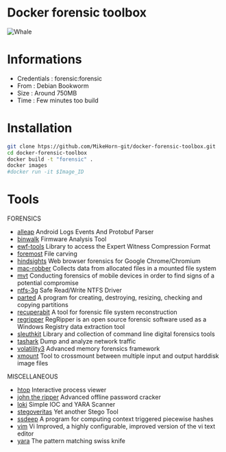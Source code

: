 # Docker forensic toolbox

![Whale](https://github.com/MikeHorn-git/docker-forensic-toolbox/assets/123373126/b6897176-b7dd-4cec-ae55-9bcdc93c6e12)

# Informations
* Credentials : forensic:forensic
* From : Debian Bookworm
* Size : Around 750MB
* Time : Few minutes too build


# Installation
```bash
git clone htps://github.com/MikeHorn-git/docker-forensic-toolbox.git
cd docker-forensic-toolbox
docker build -t "forensic" .
docker images
#docker run -it $Image_ID
```


# Tools
FORENSICS
* [alleap](https://github.com/abrignoni/ALEAPP) Android Logs Events And Protobuf Parser
* [binwalk](https://github.com/ReFirmLabs/binwalk) Firmware Analysis Tool
* [ewf-tools](https://github.com/libyal/libewf) Library to access the Expert Witness Compression Format 
* [foremost](https://github.com/korczis/foremost) File carving
* [hindsights](https://github.com/obsidianforensics/hindsight) Web browser forensics for Google Chrome/Chromium
* [mac-robber](https://www.kali.org/tools/mac-robber/) Collects data from allocated files in a mounted file system
* [mvt](https://github.com/mvt-project/mvt) Conducting forensics of mobile devices in order to find signs of a potential compromise
* [ntfs-3g](https://github.com/tuxera/ntfs-3g) Safe Read/Write NTFS Driver 
* [parted](https://wiki.archlinux.org/title/Parted) A program for creating, destroying, resizing, checking and copying partitions
* [recuperabit](https://github.com/Lazza/RecuperaBit) A tool for forensic file system reconstruction
* [regripper](https://github.com/keydet89/RegRipper3.0) RegRipper is an open source forensic software used as a Windows Registry data extraction tool
* [sleuthkit](https://github.com/sleuthkit/sleuthkit) Library and collection of command line digital forensics tools
* [tashark](https://www.wireshark.org/docs/man-pages/tshark.html)  Dump and analyze network traffic
* [volatility3](https://github.com/volatilityfoundation/volatility3) Advanced memory forensics framework
* [xmount](https://www.pinguin.lu/xmount) Tool to crossmount between multiple input and output harddisk image files

MISCELLANEOUS
* [htop](https://github.com/htop-dev/htop) Interactive process viewer
* [john the ripper](https://github.com/openwall/john) Advanced offline password cracker
* [loki](https://github.com/Neo23x0/Loki) Simple IOC and YARA Scanner
* [stegoveritas](https://github.com/bannsec/stegoVeritas) Yet another Stego Tool
* [ssdeep](https://www.kali.org/tools/ssdeep/) A program for computing context triggered piecewise hashes
* [vim](https://www.vim.org/) Vi Improved, a highly configurable, improved version of the vi text editor
* [yara](https://github.com/VirusTotal/yara)  The pattern matching swiss knife 
